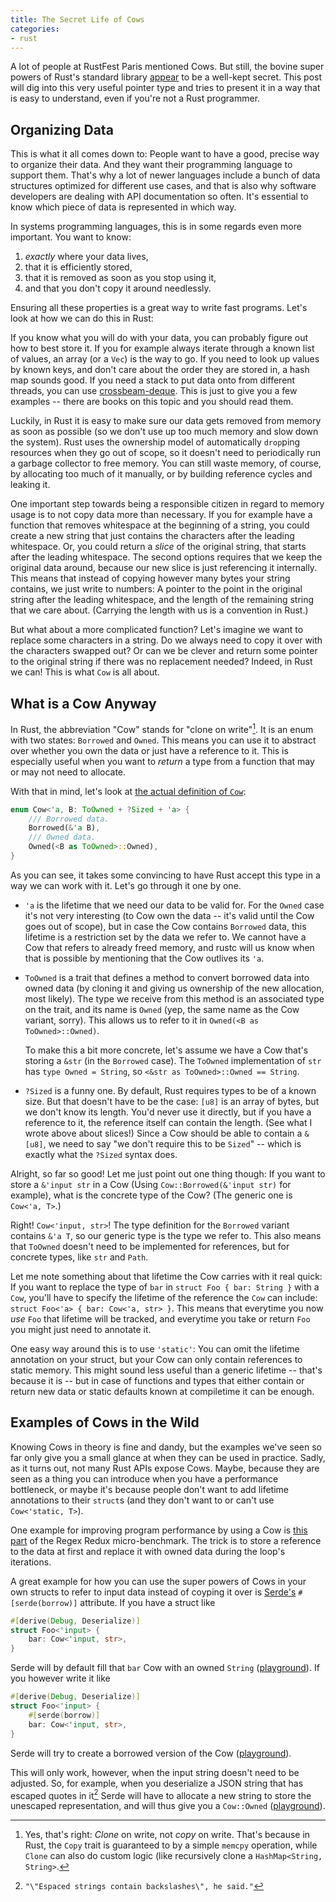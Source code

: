 ```yaml
---
title: The Secret Life of Cows
categories:
- rust
---
```


A lot of people at RustFest Paris mentioned Cows.
But still, the bovine super powers of Rust's standard library [appear][1] to be a well-kept secret.
This post will dig into this very useful pointer type
and tries to present it in a way that is easy to understand,
even if you're not a Rust programmer.

[1]: https://twitter.com/KevinHoffman/status/1001075501358776322

## Organizing Data

This is what it all comes down to:
People want to have a good, precise way to organize their data.
And they want their programming language to support them.
That's why a lot of newer languages include a bunch of data structures
optimized for different use cases,
and that is also why software developers are dealing with API documentation so often.
It's essential to know which piece of data is represented in which way.

In systems programming languages,
this is in some regards even more important.
You want to know:

1. _exactly_ where your data lives,
2. that it is efficiently stored,
3. that it is removed as soon as you stop using it,
4. and that you don't copy it around needlessly.

Ensuring all these properties is a great way to write fast programs.
Let's look at how we can do this in Rust:

If you know what you will do with your data,
you can probably figure out how to best store it.
If you for example always iterate through a known list of values, an array (or a `Vec`) is the way to go.
If you need to look up values by known keys, and don't care about the order they are stored in, a hash map sounds good.
If you need a stack to put data onto from different threads, you can use [crossbeam-deque].
This is just to give you a few examples -- there are books on this topic and you should read them.

[crossbeam-deque]: https://crates.io/crates/crossbeam-deque

Luckily, in Rust it is easy to
make sure our data gets removed from memory
as soon as possible
(so we don't use up too much memory and slow down the system).
Rust uses the ownership model of automatically `drop`ping resources when they go out of scope,
so it doesn't need to periodically run a garbage collector to free memory.
You can still waste memory, of course, by allocating too much of it manually,
or by building reference cycles and leaking it.

One important step towards being a responsible citizen in regard to memory usage is to not copy data more than necessary.
If you for example have a function that removes whitespace at the beginning of a string,
you could create a new string that just contains the characters after the leading whitespace.
Or, you could return a _slice_ of the original string, that starts after the leading whitespace.
The second options requires that we keep the original data around,
because our new slice is just referencing it internally.
This means that instead of copying however many bytes your string contains,
we just write to numbers:
A pointer to the point in the original string after the leading whitespace,
and the length of the remaining string that we care about.
(Carrying the length with us is a convention in Rust.)

But what about a more complicated function?
Let's imagine we want to replace some characters in a string.
Do we always need to copy it over with the characters swapped out?
Or can we be clever and return some pointer to the original string if there was no replacement needed?
Indeed, in Rust we can! This is what `Cow` is all about.

## What is a Cow Anyway

In Rust, the abbreviation "Cow" stands for "clone on write"[^clone].
It is an enum with two states: `Borrowed` and `Owned`.
This means you can use it to abstract over
whether you own the data or just have a reference to it.
This is especially useful when you want to _return_ a type
from a function that may or may not need to allocate.

[^clone]: Yes, that's right: _Clone_ on write, not _copy_ on write. That's because in Rust, the `Copy` trait is guaranteed to by a simple `memcpy` operation, while `Clone` can also do custom logic (like recursively clone a `HashMap<String, String>`.

With that in mind, let's look at [the actual definition of `Cow`][std::borrow::Cow]:

[std::borrow::Cow]: https://doc.rust-lang.org/1.26.1/std/borrow/enum.Cow.html

```rust
enum Cow<'a, B: ToOwned + ?Sized + 'a> {
    /// Borrowed data.
    Borrowed(&'a B),
    /// Owned data.
    Owned(<B as ToOwned>::Owned),
}
```

As you can see, it takes some convincing to have Rust accept this type
in a way we can work with it.
Let's go through it one by one.

- `'a` is the lifetime that we need our data to be valid for.
  For the `Owned` case it's not very interesting
  (to Cow own the data -- it's valid until the Cow goes out of scope),
  but in case the Cow contains `Borrowed` data,
  this lifetime is a restriction set by the data we refer to.
  We cannot have a Cow that refers to already freed memory,
  and rustc will us know when that is possible by mentioning that the Cow outlives its `'a`.
- `ToOwned` is a trait that defines a method to convert borrowed data into owned data
  (by cloning it and giving us ownership of the new allocation, most likely).
  The type we receive from this method is an associated type on the trait,
  and its name is `Owned` (yep, the same name as the Cow variant, sorry).
  This allows us to refer to it in `Owned(<B as ToOwned>::Owned)`.

  To make this a bit more concrete, let's assume we have a Cow that's storing a `&str` (in the `Borrowed` case).
  The `ToOwned` implementation of `str` has `type Owned = String`, so `<&str as ToOwned>::Owned == String`.
- `?Sized` is a funny one.
  By default, Rust requires types to be of a known size.
  But that doesn't have to be the case:
  `[u8]` is an array of bytes, but we don't know its length.
  You'd never use it directly, but if you have a reference to it, the reference itself can contain the length.
  (See what I wrote above about slices!)
  Since a Cow should be able to contain a `&[u8]`, we need to say "we don't require this to be `Sized`" -- which is exactly what the `?Sized` syntax does.

Alright, so far so good!
Let me just point out one thing though:
If you want to store a `&'input str` in a Cow (Using `Cow::Borrowed(&'input str)` for example), what is the concrete type of the Cow?
(The generic one is `Cow<'a, T>`.)

Right! `Cow<'input, str>`!
The type definition for the `Borrowed` variant contains `&'a T`,
so our generic type is the type we refer to.
This also means that `ToOwned` doesn't need to be implemented for references,
but for concrete types, like `str` and `Path`.

Let me note something about that lifetime the Cow carries with it real quick:
If you want to replace the type of `bar` in
`struct Foo { bar: String }`
with a `Cow`,
you'll have to specify the lifetime of the reference the `Cow` can include:
`struct Foo<'a> { bar: Cow<'a, str> }`.
This means that everytime you now _use_ `Foo` that lifetime will be tracked,
and everytime you take or return `Foo` you might just need to annotate it.

One easy way around this is to use `'static'`:
You can omit the lifetime annotation on your struct,
but your Cow can only contain references to static memory.
This might sound less useful than a generic lifetime
-- that's because it is --
but in case of functions and types that either contain or return
new data or static defaults known at compiletime
it can be enough.

## Examples of Cows in the Wild

Knowing Cows in theory is fine and dandy,
but the examples we've seen so far
only give you a small glance at when they can be used in practice.
Sadly, as it turns out, not many Rust APIs expose Cows.
Maybe, because they are seen as a thing you can introduce when you have a performance bottleneck,
or maybe it's because people don't want to add lifetime annotations to their `struct`s
(and they don't want to or can't use `Cow<'static, T>`).

One example for improving program performance by using a Cow is
[this part][regex-redux-cow] of the Regex Redux micro-benchmark.
The trick is to store a reference to the data at first
and replace it with owned data during the loop's iterations.

[regex-redux-cow]: https://github.com/TeXitoi/benchmarksgame-rs/blob/f78f21bffc68cb42dd9311694913ea798535e674/src/regex_redux.rs#L72-L79

A great example for how you can use the super powers of Cows
in your own structs
to refer to input data instead of coyping it over
is [Serde's][serde] `#[serde(borrow)]` attribute.
If you have a struct like

[serde]: https://serde.rs

```rust
#[derive(Debug, Deserialize)]
struct Foo<'input> {
    bar: Cow<'input, str>,
}
```

Serde will by default fill that `bar` Cow with an owned `String` ([playground][p1]).
If you however write it like

```rust
#[derive(Debug, Deserialize)]
struct Foo<'input> {
    #[serde(borrow)]
    bar: Cow<'input, str>,
}
```

Serde will try to create a borrowed version of the Cow ([playground][p2]).

This will only work, however, when the input string doesn't need to be adjusted.
So, for example,
when you deserialize a JSON string that has escaped quotes in it[^json-quotes]
Serde will have to allocate a new string to store the unescaped representation,
and will thus give you a `Cow::Owned` ([playground][p3]).

[p1]: http://play.rust-lang.org/?gist=c3997391e5bcb2834674c9c3e49e2f0c&version=stable&mode=debug
[p2]: http://play.rust-lang.org/?gist=2247b7e6431010122f0a779531a8ff89&version=stable&mode=debug
[p3]: http://play.rust-lang.org/?gist=31491f2a3e9124f61d03972c9a1dad39&version=stable&mode=debug

[^json-quotes]: `"\"Espaced strings contain backslashes\", he said."`
